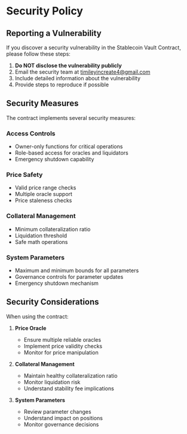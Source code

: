 # Security Policy

## Reporting a Vulnerability

If you discover a security vulnerability in the Stablecoin Vault Contract, please follow these steps:

1. **Do NOT disclose the vulnerability publicly**
2. Email the security team at timileyincreate4@gmail.com
3. Include detailed information about the vulnerability
4. Provide steps to reproduce if possible

## Security Measures

The contract implements several security measures:

### Access Controls

- Owner-only functions for critical operations
- Role-based access for oracles and liquidators
- Emergency shutdown capability

### Price Safety

- Valid price range checks
- Multiple oracle support
- Price staleness checks

### Collateral Management

- Minimum collateralization ratio
- Liquidation threshold
- Safe math operations

### System Parameters

- Maximum and minimum bounds for all parameters
- Governance controls for parameter updates
- Emergency shutdown mechanism

## Security Considerations

When using the contract:

1. **Price Oracle**

   - Ensure multiple reliable oracles
   - Implement price validity checks
   - Monitor for price manipulation

2. **Collateral Management**

   - Maintain healthy collateralization ratio
   - Monitor liquidation risk
   - Understand stability fee implications

3. **System Parameters**
   - Review parameter changes
   - Understand impact on positions
   - Monitor governance decisions
